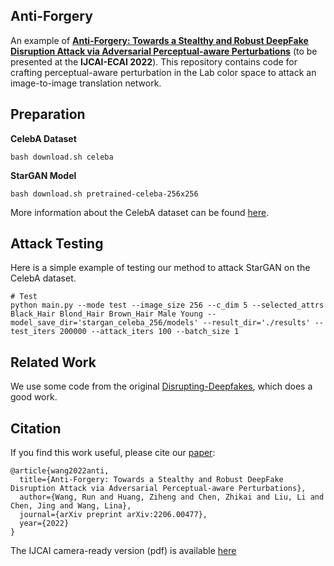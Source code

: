 ## Anti-Forgery
An example of **[Anti-Forgery: Towards a Stealthy and Robust DeepFake Disruption Attack via Adversarial Perceptual-aware Perturbations](https://arxiv.org/abs/2206.00477)** (to be presented at the **IJCAI-ECAI 2022**). This repository contains code for crafting perceptual-aware perturbation in the Lab color space to attack an image-to-image translation network. 

## Preparation
**CelebA Dataset**

```
bash download.sh celeba
```
**StarGAN Model**

```
bash download.sh pretrained-celeba-256x256
```

More information about the CelebA dataset can be found [here](http://mmlab.ie.cuhk.edu.hk/projects/CelebA.html). 

## Attack Testing

Here is a simple example of  testing our method to attack StarGAN on the CelebA dataset.
```
# Test
python main.py --mode test --image_size 256 --c_dim 5 --selected_attrs Black_Hair Blond_Hair Brown_Hair Male Young --model_save_dir='stargan_celeba_256/models' --result_dir='./results' --test_iters 200000 --attack_iters 100 --batch_size 1
```

## Related Work

We use some code from the original [Disrupting-Deepfakes](https://github.com/natanielruiz/disrupting-deepfakes), which does a good work.

## Citation
If you find this work useful, please cite our [paper](https://arxiv.org/abs/2206.00477):

```
@article{wang2022anti,
  title={Anti-Forgery: Towards a Stealthy and Robust DeepFake Disruption Attack via Adversarial Perceptual-aware Perturbations},
  author={Wang, Run and Huang, Ziheng and Chen, Zhikai and Liu, Li and Chen, Jing and Wang, Lina},
  journal={arXiv preprint arXiv:2206.00477},
  year={2022}
}

```
The IJCAI camera-ready version (pdf) is available [here](https://www.ijcai.org/proceedings/2022/0107.pdf)
